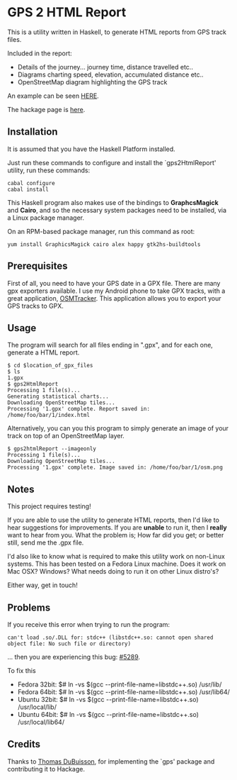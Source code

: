 GPS 2 HTML Report
================

This is a utility written in Haskell, to generate HTML reports from GPS track files.

Included in the report:

* Details of the journey... journey time, distance travelled etc..
* Diagrams charting speed, elevation, accumulated distance etc..
* OpenStreetMap diagram highlighting the GPS track

An example can be seen [HERE](http://www.macs.hw.ac.uk/~rs46/gps2htmlreport/3/index.html).

The hackage page is [here](http://hackage.haskell.org/package/gps2htmlReport).

Installation
------------
It is assumed that you have the Haskell Platform installed.

Just run these commands to configure and install the `gps2HtmlReport' utility, run these commands:

```
cabal configure
cabal install
```

This Haskell program also makes use of the bindings to **GraphcsMagick** and **Cairo**, and so the necessary system packages need to be installed, via a Linux package manager.

On an RPM-based package manager, run this command as root:

```
yum install GraphicsMagick cairo alex happy gtk2hs-buildtools
```

Prerequisites
-------------
First of all, you need to have your GPS date in a GPX file. There are many gpx exporters available. I use my Android phone to take GPX tracks, with a great application, [OSMTracker](https://code.google.com/p/osmtracker-android/). This application allows you to export your GPS tracks to GPX.

Usage
-----
The program will search for all files ending in ".gpx", and for each one, generate a HTML report.

```
$ cd $location_of_gpx_files
$ ls
1.gpx
$ gps2HtmlReport
Processing 1 file(s)...
Generating statistical charts...
Downloading OpenStreetMap tiles...
Processing '1.gpx' complete. Report saved in: /home/foo/bar/1/index.html
```

Alternatively, you can you this program to simply generate an image of your track on top of an OpenStreetMap layer.

```
$ gps2htmlReport --imageonly
Processing 1 file(s)...
Downloading OpenStreetMap tiles...
Processing '1.gpx' complete. Image saved in: /home/foo/bar/1/osm.png
```


Notes
-----
This project requires testing!

If you are able to use the utility to generate HTML reports, then I'd like to hear suggestions for improvements. If you are **unable** to run it, then I **really** want to hear from you. What the problem is; How far did you get; or better still, send me the .gpx file.

I'd also like to know what is required to make this utility work on non-Linux systems. This has been tested on a Fedora Linux machine. Does it work on Mac OSX? Windows? What needs doing to run it on other Linux distro's?

Either way, get in touch!


Problems
-----

If you receive this error when trying to run the program:
```
can't load .so/.DLL for: stdc++ (libstdc++.so: cannot open shared object file: No such file or directory)
```

... then you are experiencing this bug: [#5289](http://hackage.haskell.org/trac/ghc/ticket/5289).

To fix this

* Fedora 32bit:  $# ln -vs $(gcc --print-file-name=libstdc++.so) /usr/lib/
* Fedora 64bit:  $# ln -vs $(gcc --print-file-name=libstdc++.so) /usr/lib64/
* Ubuntu 32bit:  $# ln -vs $(gcc --print-file-name=libstdc++.so) /usr/local/lib/
* Ubuntu 64bit:  $# ln -vs $(gcc --print-file-name=libstdc++.so) /usr/local/lib64/


Credits
-------

Thanks to [Thomas DuBuisson](http://www.haskellers.com/user/TomMD), for implementing the `gps' package and contributing it to Hackage.